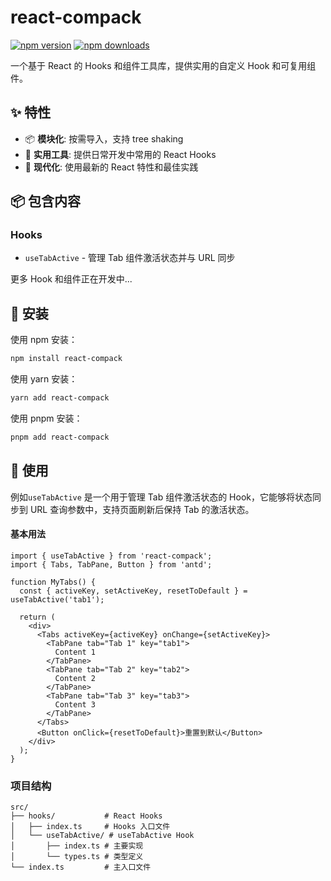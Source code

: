 # react-compack

[![npm version](https://img.shields.io/npm/v/react-compack.svg)](https://www.npmjs.com/package/react-compack)
[![npm downloads](https://img.shields.io/npm/dm/react-compack.svg)](https://www.npmjs.com/package/react-compack)

一个基于 React 的 Hooks 和组件工具库，提供实用的自定义 Hook 和可复用组件。

## ✨ 特性

- 📦 **模块化**: 按需导入，支持 tree shaking
- 🔧 **实用工具**: 提供日常开发中常用的 React Hooks
- 🎨 **现代化**: 使用最新的 React 特性和最佳实践

## 📦 包含内容

### Hooks

- `useTabActive` - 管理 Tab 组件激活状态并与 URL 同步

更多 Hook 和组件正在开发中...

## 🚀 安装

使用 npm 安装：

```bash
npm install react-compack
```

使用 yarn 安装：

```bash
yarn add react-compack
```

使用 pnpm 安装：

```bash
pnpm add react-compack
```

## 📖 使用

例如`useTabActive` 是一个用于管理 Tab 组件激活状态的 Hook，它能够将状态同步到 URL 查询参数中，支持页面刷新后保持 Tab 的激活状态。

#### 基本用法

```tsx
import { useTabActive } from 'react-compack';
import { Tabs, TabPane, Button } from 'antd';

function MyTabs() {
  const { activeKey, setActiveKey, resetToDefault } = useTabActive('tab1');

  return (
    <div>
      <Tabs activeKey={activeKey} onChange={setActiveKey}>
        <TabPane tab="Tab 1" key="tab1">
          Content 1
        </TabPane>
        <TabPane tab="Tab 2" key="tab2">
          Content 2
        </TabPane>
        <TabPane tab="Tab 3" key="tab3">
          Content 3
        </TabPane>
      </Tabs>
      <Button onClick={resetToDefault}>重置到默认</Button>
    </div>
  );
}
```

### 项目结构

```
src/
├── hooks/           # React Hooks
│   ├── index.ts     # Hooks 入口文件
│   └── useTabActive/ # useTabActive Hook
│       ├── index.ts # 主要实现
│       └── types.ts # 类型定义
└── index.ts         # 主入口文件
```

